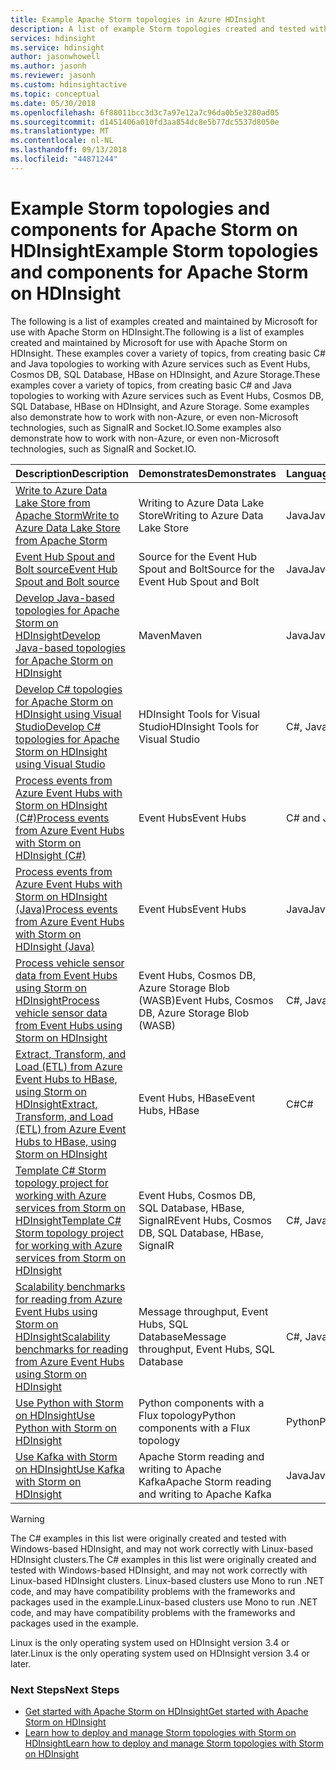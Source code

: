 ```yaml
---
title: Example Apache Storm topologies in Azure HDInsight
description: A list of example Storm topologies created and tested with Apache Storm on HDInsight including basic C# and Java topologies, and working with Event Hubs.
services: hdinsight
ms.service: hdinsight
author: jasonwhowell
ms.author: jasonh
ms.reviewer: jasonh
ms.custom: hdinsightactive
ms.topic: conceptual
ms.date: 05/30/2018
ms.openlocfilehash: 6f88011bcc3d3c7a97e12a7c96da0b5e3280ad05
ms.sourcegitcommit: d1451406a010fd3aa854dc8e5b77dc5537d8050e
ms.translationtype: MT
ms.contentlocale: nl-NL
ms.lasthandoff: 09/13/2018
ms.locfileid: "44871244"
---
```

# <a name="example-storm-topologies-and-components-for-apache-storm-on-hdinsight"></a><span data-ttu-id="17a8b-103">Example Storm topologies and components for Apache Storm on HDInsight</span><span class="sxs-lookup"><span data-stu-id="17a8b-103">Example Storm topologies and components for Apache Storm on HDInsight</span></span>

<span data-ttu-id="17a8b-104">The following is a list of examples created and maintained by Microsoft for use with Apache Storm on HDInsight.</span><span class="sxs-lookup"><span data-stu-id="17a8b-104">The following is a list of examples created and maintained by Microsoft for use with Apache Storm on HDInsight.</span></span> <span data-ttu-id="17a8b-105">These examples cover a variety of topics, from creating basic C# and Java topologies to working with Azure services such as Event Hubs, Cosmos DB, SQL Database, HBase on HDInsight, and Azure Storage.</span><span class="sxs-lookup"><span data-stu-id="17a8b-105">These examples cover a variety of topics, from creating basic C# and Java topologies to working with Azure services such as Event Hubs, Cosmos DB, SQL Database, HBase on HDInsight, and Azure Storage.</span></span> <span data-ttu-id="17a8b-106">Some examples also demonstrate how to work with non-Azure, or even non-Microsoft technologies, such as SignalR and Socket.IO.</span><span class="sxs-lookup"><span data-stu-id="17a8b-106">Some examples also demonstrate how to work with non-Azure, or even non-Microsoft technologies, such as SignalR and Socket.IO.</span></span>

| <span data-ttu-id="17a8b-107">Description</span><span class="sxs-lookup"><span data-stu-id="17a8b-107">Description</span></span> | <span data-ttu-id="17a8b-108">Demonstrates</span><span class="sxs-lookup"><span data-stu-id="17a8b-108">Demonstrates</span></span> | <span data-ttu-id="17a8b-109">Language/Framework</span><span class="sxs-lookup"><span data-stu-id="17a8b-109">Language/Framework</span></span> |
|:--- |:--- |:--- |
| [<span data-ttu-id="17a8b-110">Write to Azure Data Lake Store from Apache Storm</span><span class="sxs-lookup"><span data-stu-id="17a8b-110">Write to Azure Data Lake Store from Apache Storm</span></span>](apache-storm-write-data-lake-store.md) |<span data-ttu-id="17a8b-111">Writing to Azure Data Lake Store</span><span class="sxs-lookup"><span data-stu-id="17a8b-111">Writing to Azure Data Lake Store</span></span> |<span data-ttu-id="17a8b-112">Java</span><span class="sxs-lookup"><span data-stu-id="17a8b-112">Java</span></span> |
| [<span data-ttu-id="17a8b-113">Event Hub Spout and Bolt source</span><span class="sxs-lookup"><span data-stu-id="17a8b-113">Event Hub Spout and Bolt source</span></span>](https://github.com/apache/storm/tree/master/external/storm-eventhubs) |<span data-ttu-id="17a8b-114">Source for the Event Hub Spout and Bolt</span><span class="sxs-lookup"><span data-stu-id="17a8b-114">Source for the Event Hub Spout and Bolt</span></span> |<span data-ttu-id="17a8b-115">Java</span><span class="sxs-lookup"><span data-stu-id="17a8b-115">Java</span></span> |
| <span data-ttu-id="17a8b-116">[Develop Java-based topologies for Apache Storm on HDInsight][5797064f]</span><span class="sxs-lookup"><span data-stu-id="17a8b-116">[Develop Java-based topologies for Apache Storm on HDInsight][5797064f]</span></span> |<span data-ttu-id="17a8b-117">Maven</span><span class="sxs-lookup"><span data-stu-id="17a8b-117">Maven</span></span> |<span data-ttu-id="17a8b-118">Java</span><span class="sxs-lookup"><span data-stu-id="17a8b-118">Java</span></span> |
| <span data-ttu-id="17a8b-119">[Develop C# topologies for Apache Storm on HDInsight using Visual Studio][16fce2d1]</span><span class="sxs-lookup"><span data-stu-id="17a8b-119">[Develop C# topologies for Apache Storm on HDInsight using Visual Studio][16fce2d1]</span></span> |<span data-ttu-id="17a8b-120">HDInsight Tools for Visual Studio</span><span class="sxs-lookup"><span data-stu-id="17a8b-120">HDInsight Tools for Visual Studio</span></span> |<span data-ttu-id="17a8b-121">C#, Java</span><span class="sxs-lookup"><span data-stu-id="17a8b-121">C#, Java</span></span> |
| <span data-ttu-id="17a8b-122">[Process events from Azure Event Hubs with Storm on HDInsight (C#)][844d1d81]</span><span class="sxs-lookup"><span data-stu-id="17a8b-122">[Process events from Azure Event Hubs with Storm on HDInsight (C#)][844d1d81]</span></span> |<span data-ttu-id="17a8b-123">Event Hubs</span><span class="sxs-lookup"><span data-stu-id="17a8b-123">Event Hubs</span></span> |<span data-ttu-id="17a8b-124">C# and Java</span><span class="sxs-lookup"><span data-stu-id="17a8b-124">C# and Java</span></span> |
| [<span data-ttu-id="17a8b-125">Process events from Azure Event Hubs with Storm on HDInsight (Java)</span><span class="sxs-lookup"><span data-stu-id="17a8b-125">Process events from Azure Event Hubs with Storm on HDInsight (Java)</span></span>](https://azure.microsoft.com/resources/samples/hdinsight-java-storm-eventhub/) |<span data-ttu-id="17a8b-126">Event Hubs</span><span class="sxs-lookup"><span data-stu-id="17a8b-126">Event Hubs</span></span> |<span data-ttu-id="17a8b-127">Java</span><span class="sxs-lookup"><span data-stu-id="17a8b-127">Java</span></span> |
| <span data-ttu-id="17a8b-128">[Process vehicle sensor data from Event Hubs using Storm on HDInsight][246ee964]</span><span class="sxs-lookup"><span data-stu-id="17a8b-128">[Process vehicle sensor data from Event Hubs using Storm on HDInsight][246ee964]</span></span> |<span data-ttu-id="17a8b-129">Event Hubs, Cosmos DB, Azure Storage Blob (WASB)</span><span class="sxs-lookup"><span data-stu-id="17a8b-129">Event Hubs, Cosmos DB, Azure Storage Blob (WASB)</span></span> |<span data-ttu-id="17a8b-130">C#, Java</span><span class="sxs-lookup"><span data-stu-id="17a8b-130">C#, Java</span></span> |
| <span data-ttu-id="17a8b-131">[Extract, Transform, and Load (ETL) from Azure Event Hubs to HBase, using Storm on HDInsight][b4b68194]</span><span class="sxs-lookup"><span data-stu-id="17a8b-131">[Extract, Transform, and Load (ETL) from Azure Event Hubs to HBase, using Storm on HDInsight][b4b68194]</span></span> |<span data-ttu-id="17a8b-132">Event Hubs, HBase</span><span class="sxs-lookup"><span data-stu-id="17a8b-132">Event Hubs, HBase</span></span> |<span data-ttu-id="17a8b-133">C#</span><span class="sxs-lookup"><span data-stu-id="17a8b-133">C#</span></span> |
| <span data-ttu-id="17a8b-134">[Template C# Storm topology project for working with Azure services from Storm on HDInsight][ce0c02a2]</span><span class="sxs-lookup"><span data-stu-id="17a8b-134">[Template C# Storm topology project for working with Azure services from Storm on HDInsight][ce0c02a2]</span></span> |<span data-ttu-id="17a8b-135">Event Hubs, Cosmos DB, SQL Database, HBase, SignalR</span><span class="sxs-lookup"><span data-stu-id="17a8b-135">Event Hubs, Cosmos DB, SQL Database, HBase, SignalR</span></span> |<span data-ttu-id="17a8b-136">C#, Java</span><span class="sxs-lookup"><span data-stu-id="17a8b-136">C#, Java</span></span> |
| <span data-ttu-id="17a8b-137">[Scalability benchmarks for reading from Azure Event Hubs using Storm on HDInsight][d6c540e3]</span><span class="sxs-lookup"><span data-stu-id="17a8b-137">[Scalability benchmarks for reading from Azure Event Hubs using Storm on HDInsight][d6c540e3]</span></span> |<span data-ttu-id="17a8b-138">Message throughput, Event Hubs, SQL Database</span><span class="sxs-lookup"><span data-stu-id="17a8b-138">Message throughput, Event Hubs, SQL Database</span></span> |<span data-ttu-id="17a8b-139">C#, Java</span><span class="sxs-lookup"><span data-stu-id="17a8b-139">C#, Java</span></span> |
| [<span data-ttu-id="17a8b-140">Use Python with Storm on HDInsight</span><span class="sxs-lookup"><span data-stu-id="17a8b-140">Use Python with Storm on HDInsight</span></span>](apache-storm-develop-python-topology.md) |<span data-ttu-id="17a8b-141">Python components with a Flux topology</span><span class="sxs-lookup"><span data-stu-id="17a8b-141">Python components with a Flux topology</span></span> |<span data-ttu-id="17a8b-142">Python</span><span class="sxs-lookup"><span data-stu-id="17a8b-142">Python</span></span> |
| [<span data-ttu-id="17a8b-143">Use Kafka with Storm on HDInsight</span><span class="sxs-lookup"><span data-stu-id="17a8b-143">Use Kafka with Storm on HDInsight</span></span>](../hdinsight-apache-storm-with-kafka.md) | <span data-ttu-id="17a8b-144">Apache Storm reading and writing to Apache Kafka</span><span class="sxs-lookup"><span data-stu-id="17a8b-144">Apache Storm reading and writing to Apache Kafka</span></span> | <span data-ttu-id="17a8b-145">Java</span><span class="sxs-lookup"><span data-stu-id="17a8b-145">Java</span></span> |

> [!WARNING]
> <span data-ttu-id="17a8b-146">The C# examples in this list were originally created and tested with Windows-based HDInsight, and may not work correctly with Linux-based HDInsight clusters.</span><span class="sxs-lookup"><span data-stu-id="17a8b-146">The C# examples in this list were originally created and tested with Windows-based HDInsight, and may not work correctly with Linux-based HDInsight clusters.</span></span> <span data-ttu-id="17a8b-147">Linux-based clusters use Mono to run .NET code, and may have compatibility problems with the frameworks and packages used in the example.</span><span class="sxs-lookup"><span data-stu-id="17a8b-147">Linux-based clusters use Mono to run .NET code, and may have compatibility problems with the frameworks and packages used in the example.</span></span>
>
> <span data-ttu-id="17a8b-148">Linux is the only operating system used on HDInsight version 3.4 or later.</span><span class="sxs-lookup"><span data-stu-id="17a8b-148">Linux is the only operating system used on HDInsight version 3.4 or later.</span></span>

### <a name="next-steps"></a><span data-ttu-id="17a8b-149">Next Steps</span><span class="sxs-lookup"><span data-stu-id="17a8b-149">Next Steps</span></span>

* <span data-ttu-id="17a8b-150">[Get started with Apache Storm on HDInsight][2b8c3488]</span><span class="sxs-lookup"><span data-stu-id="17a8b-150">[Get started with Apache Storm on HDInsight][2b8c3488]</span></span>
* <span data-ttu-id="17a8b-151">[Learn how to deploy and manage Storm topologies with Storm on HDInsight][6eb0d3b8]</span><span class="sxs-lookup"><span data-stu-id="17a8b-151">[Learn how to deploy and manage Storm topologies with Storm on HDInsight][6eb0d3b8]</span></span>

[2b8c3488]:apache-storm-tutorial-get-started-linux.md "Learn how to create a Storm on HDInsight cluster and use the Storm Dashboard to deploy example topologies."
[6eb0d3b8]:apache-storm-deploy-monitor-topology.md "Learn how to deploy and manage topologies using the web-based Storm Dashboard and Storm UI or the HDInsight Tools for Visual Studio."
[16fce2d1]:apache-storm-develop-csharp-visual-studio-topology.md "Learn how to create C# Storm topologies by using the HDInsight Tools for Visual Studio."
[5797064f]:apache-storm-develop-java-topology.md "Learn how to create Storm topologies in Java, using Maven, by creating a basic wordcount topology."
[844d1d81]:apache-storm-develop-csharp-event-hub-topology.md "Learn how to read and write data from Azure Event Hubs with Storm on HDInsight."
[246ee964]: https://github.com/hdinsight/hdinsight-storm-examples/blob/master/IotExample/README.md "Learn how to use a Storm topology to read messages from Azure Event Hubs, read documents from Azure Cosmos DB for data referencing and save data to Azure Storage."
[d6c540e3]: https://github.com/hdinsight/hdinsight-storm-examples/blob/master/EventCountExample "Several topologies to demonstrate throughput when reading from Azure Event Hubs and storing to SQL Database using Apache Storm on HDInsight."
[b4b68194]: https://github.com/hdinsight/hdinsight-storm-examples/blob/master/RealTimeETLExample "Learn how to read data from Azure Event Hubs, aggregate & transform the data, then store it to HBase on HDInsight."
[ce0c02a2]: https://github.com/hdinsight/hdinsight-storm-examples/tree/master/templates/HDInsightStormExamples "This project contains templates for spouts, bolts and topologies to interact with various Azure services like Event Hubs, Cosmos DB, and SQL Database."


